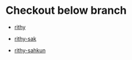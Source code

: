 # Checkout below branch

- [rithy](https://github.com/PromRithy1990/prom/tree/rithy)

- [rithy-sak](https://github.com/PromRithy1990/prom/tree/rithy-sak)

- [rithy-sahkun](https://github.com/PromRithy1990/prom/tree/rithy-sahkun)